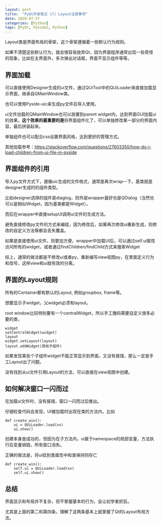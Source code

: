 ```yaml
---
layout: post
title:  "PyQt开发笔记（八）Layout注意事项"
date: 2020-07-27
categories: [Python]
tags: [PyQt, PySide2, Python]
---
```


Layout类是界面布局的骨架，这个骨架遵循着一些默认行为规则。

如果不清楚这些默认行为，就会很容易放弃Qt，因为界面程序通常出现一些奇怪的现象，比如在主界面外，多次弹出对话框，界面不显示组件等等。

## 界面加载

可以直接使用Designer生成的ui文件，通过QUiTool中的QUiLoader来直接加载显示界面，继承自QMainWindow类。

也可以使用Pyside-uic来生成py文件后导入使用。

ui文件加载的QMainWindow也可以放置到parent widget内，达到界面GUI加载ui的效果。**这个效果的最重要的是**将界面组件化了，可以单独修改某一部分的界面内容，最后拼装起来。

单独组件也可以配合css设置界面风格，达到更好的管理方式。

其他加载参考：https://stackoverflow.com/questions/27603350/how-do-i-load-children-from-ui-file-in-pyside

## 界面组件的引用

导入py文件方式下，遵循uic生成的文件格式，通常是再次wrap一下，基类就是designer生成时的组件类型。

比如designer选择的组件是diaglog，则外层wrapper最好也是QDialog（当然也可以是相似Widget，因为基类都是Widget）。

而后在wrapper中直接setupUI调用ui文件的生成方法。

避免直接修改py文件的方式来编程，因为修改后，如果再次修改ui重新生成，则修改的自定义方法等都会丢失覆盖。

如果是直接使用ui文件，则更加方便，wrapper中加载UI后，可以通过self.ui属性访问所有的widget，或者通过findChildren/findChild方式来搜索Widget

综上，通常的做法都是不修改ui或者py，重新编写view视图py，在里面定义行为和信号，这样view和ui就有效的分离。

## 界面的Layout规则

所有的Container都有默认的Layout, 例如groupbox, frame等。

想要显示子widget，父widget必须有layout。

root window比较特别要有一个centralWidget，所以手工撸码需要自定义很多必要的类，
```
widget
setCentralWidget(widget)
layout
widget.setLayout(layout)
layout.addWidget(其他子组件)
```

如果发现某些个子组件widget不能正常显示到界面，又没有报错，那么一定是手工Layout出了问题。

没有找到从ui文件引用Layout的方法，可以直接在view视图中创建。

## 如何解决窗口一闪而过

在加载ui文件时，没有报错，窗口一闪而过后推出。

仔细检查代码会发现，UI被加载时出现在类的方法内，比如
```
def create_win():
    ui = QUiLoader.load(xx)
    ui.show()
```

创建本身是成功的，但因为在子方法内，ui属于namespace的局部变量，方法执行后变量销毁，所有窗口消失。

正确的做法是，将ui挂到类属性中和类保持同存亡
```
def create_win():
    self.ui = QUiLoader.load(xx)
    self.ui.show()
```

## 总结

界面显示和布局并不复杂，但不掌握基本的行为，会让初学者抓狂。

尤其是上面的第二和第四条，理解了这两条基本上就掌握了Qt的Layout布局方法。

